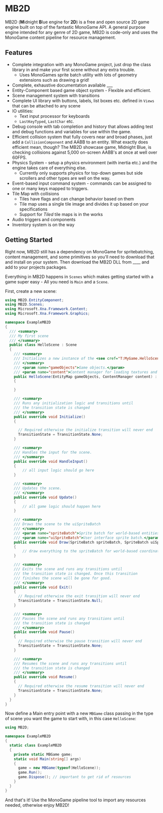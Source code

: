 # MB2D

MB2D (**M**idnight **B**lue engine for **2D**) is a free and open source 2D game engine built on top of the fantastic MonoGame API. A general purpose engine intended for any genre of 2D game, MB2D is code-only and uses the MonoGame content pipeline for resource management.

## Features

* Complete integration with any MonoGame project, just drop the class library in and make your first scene without any extra trouble.
	* Uses MonoGames sprite batch utility with lots of geometry extensions such as drawing a grid!
* Complete, exhaustive documentation available ___
* Entity-Component based game object system - Flexible and efficient.
* Scene management system with transitions
* Complete UI library with buttons, labels, list boxes etc. defined in ``Views`` that can be attached to any scene
* IO utilities:
	* Text input processor for keyboards
	* ``LastKeyTyped``, ``LastChar`` etc.
* Debug console with tab completion and history that allows adding test and debug functions and variables for use within the game.
* Efficient collision system that fully covers near and broad phases, just add a ``CollisionComponent`` and AABB to an entity. What exactly does efficient mean, though? The MB2D showcase game, Midnight Blue, is checking collisions against 5,000 on-screen AABB's at once at well over 60FPS.
* Physics System - setup a physics environment (with inertia etc.) and the engine takes care of everything else.
	* Currently only supports physics for top-down games but side scrollers and other types are well on the way.
* Event-based input command system - commands can be assigned to one or many keys mapped to triggers.
* Tile Map with collisions
	* Tiles have flags and can change behavior based on them
	* Tile map uses a single tile image and divides it up based on your specifications
	* Support for *Tiled* tile maps is in the works
* Audio triggers and components
* Inventory system is on the way

## Getting Started

Right now, MB2D still has a dependency on MonoGame for spritebatching, content management, and some primitives so you'll need to download that and install on your system. Then download the MB2D DLL from ____ and add to your projects packages.

Everything in MB2D happens in ``Scenes`` which makes getting started with a game super easy - All you need is ``Main`` and a ``Scene``.

First, create a new scene:

```csharp
using MB2D.EntityComponent;
using MB2D.Scenes;
using Microsoft.Xna.Framework.Content;
using Microsoft.Xna.Framework.Graphics;

namespace ExampleMB2D
{
  /// <summary>
  /// My first scene
  /// </summary>
  public class HelloScene : Scene
  {
    /// <summary>
    /// Initializes a new instance of the <see cref="T:MyGame.HelloScene"/> class.
    /// </summary>
    /// <param name="gameObjects">Game objects.</param>
    /// <param name="content">Content manager for loading textures and sounds.</param>
    public HelloScene(EntityMap gameObjects, ContentManager content) : base(gameObjects, content)
    {

    }

    /// <summary>
    /// Runs any initialization logic and transitions until
    /// the transition state is changed
    /// </summary>
    public override void Initialize()
    {

      // Required otherwise the initialize transition will never end
      TransitionState = TransitionState.None;
    }

    /// <summary>
    /// Handles the input for the scene.
    /// </summary>
    public override void HandleInput() 
    {
    	// all input logic should go here
    }

    /// <summary>
    /// Updates the scene.
    /// </summary>
    public override void Update() 
    {
    	// all game logic should happen here
    }

    /// <summary>
    /// Draws the scene to the uiSpriteBatch
    /// </summary>
    /// <param name="spriteBatch">Sprite batch for world-based entities.</param>
    /// <param name="uiSpriteBatch">User interface sprite batch.</param>
    public override void Draw(SpriteBatch spriteBatch, SpriteBatch uiSpriteBatch)
    {
    	// draw everything to the spriteBatch for world-based coordinates and to uiSpriteBatch for camera-based coordinates
    }

    /// <summary>
    /// Exits the scene and runs any transitions until
    /// the transition state is changed. Once this transition
    /// finishes the scene will be gone for good.
    /// </summary>
    public override void Exit()
    {
      // Required otherwise the exit transition will never end
      TransitionState = TransitionState.Null;
    }

    /// <summary>
    /// Pauses the scene and runs any transitions until
    /// the transition state is changed
    /// </summary>
    public override void Pause()
    {
      // Required otherwise the pause transition will never end
      TransitionState = TransitionState.None;
    }

    /// <summary>
    /// Resumes the scene and runs any transitions until
    /// the transition state is changed
    /// </summary>
    public override void Resume()
    {
      // Required otherwise the resume transition will never end
      TransitionState = TransitionState.None;
    }
  }
}
```

Now define a Main entry point with a new ``MBGame`` class passing in the type of scene you want the game to start with, in this case ``HelloScene``:

```csharp
using MB2D;

namespace ExampleMB2D
{
  static class ExampleMB2D
  {
    private static MBGame game;
    static void Main(string[] args)
    {
      game = new MBGame(typeof(HelloScene));
      game.Run();
      game.Dispose(); // important to get rid of resources
    }
  }
}

```

And that's it! Use the MonoGame pipeline tool to import any resources needed, otherwise enjoy MB2D!
